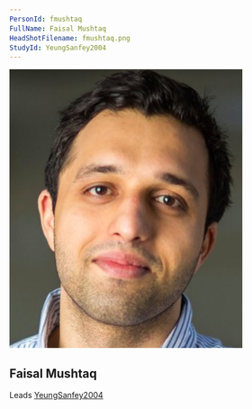 ```yaml
---
PersonId: fmushtaq
FullName: Faisal Mushtaq
HeadShotFilename: fmushtaq.png
StudyId: YeungSanfey2004
---
```


![headshot of researcher](/assets/images/headshots/fmushtaq.png "Faisal Mushtaq")

## Faisal Mushtaq

Leads [YeungSanfey2004](/replications/YeungSanfey2004)